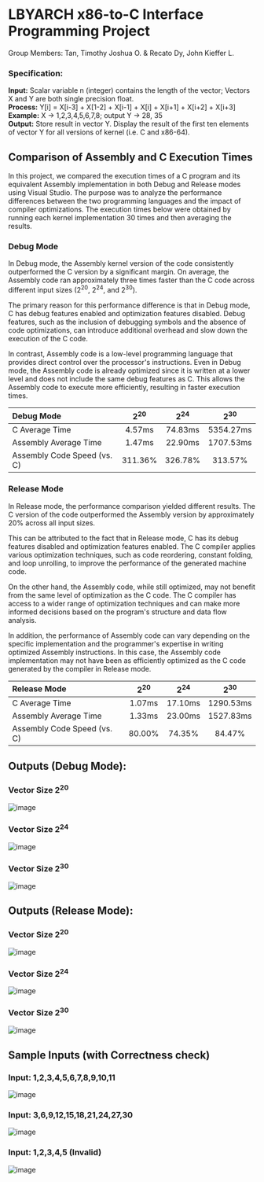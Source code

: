 # LBYARCH x86-to-C Interface Programming Project

Group Members: Tan, Timothy Joshua O. & Recato Dy, John Kieffer L.

### Specification:

**Input:** Scalar variable n (integer) contains the length of the vector; Vectors X and Y are both single precision float. <br>
**Process:** Y[i] = X[i-3] + X[1-2] + X[i-1] + X[i] + X[i+1] + X[i+2] + X[i+3] <br>
**Example:** X -> 1,2,3,4,5,6,7,8; output Y -> 28, 35 <br>
**Output:** Store result in vector Y. Display the result of the first ten elements of vector Y for all versions of kernel (i.e. C and x86-64). <be>


## Comparison of Assembly and C Execution Times

In this project, we compared the execution times of a C program and its equivalent Assembly implementation in both Debug and Release modes using Visual Studio. The purpose was to analyze the performance differences between the two programming languages and the impact of compiler optimizations. The execution times below were obtained by running each kernel implementation 30 times and then averaging the results.

### Debug Mode

In Debug mode, the Assembly kernel version of the code consistently outperformed the C version by a significant margin. On average, the Assembly code ran approximately three times faster than the C code across different input sizes (2<sup>20</sup>, 2<sup>24</sup>, and 2<sup>30</sup>).

The primary reason for this performance difference is that in Debug mode, C has debug features enabled and optimization features disabled. Debug features, such as the inclusion of debugging symbols and the absence of code optimizations, can introduce additional overhead and slow down the execution of the C code.

In contrast, Assembly code is a low-level programming language that provides direct control over the processor's instructions. Even in Debug mode, the Assembly code is already optimized since it is written at a lower level and does not include the same debug features as C. This allows the Assembly code to execute more efficiently, resulting in faster execution times.

| Debug Mode  | 2<sup>20</sup> | 2<sup>24</sup> | 2<sup>30</sup> | 
| :--- | :---: | :---: | :---: |
| C Average Time | 4.57ms | 74.83ms | 5354.27ms |
| Assembly Average Time | 1.47ms | 22.90ms | 1707.53ms |
| Assembly Code Speed (vs. C) | 311.36% | 326.78% | 313.57% |

### Release Mode

In Release mode, the performance comparison yielded different results. The C version of the code outperformed the Assembly version by approximately 20% across all input sizes.

This can be attributed to the fact that in Release mode, C has its debug features disabled and optimization features enabled. The C compiler applies various optimization techniques, such as code reordering, constant folding, and loop unrolling, to improve the performance of the generated machine code.

On the other hand, the Assembly code, while still optimized, may not benefit from the same level of optimization as the C code. The C compiler has access to a wider range of optimization techniques and can make more informed decisions based on the program's structure and data flow analysis.

In addition, the performance of Assembly code can vary depending on the specific implementation and the programmer's expertise in writing optimized Assembly instructions. In this case, the Assembly code implementation may not have been as efficiently optimized as the C code generated by the compiler in Release mode.

| Release Mode  | 2<sup>20</sup> | 2<sup>24</sup> | 2<sup>30</sup> | 
| :--- | :---: | :---: | :---: |
| C Average Time | 1.07ms | 17.10ms | 1290.53ms |
| Assembly Average Time | 1.33ms | 23.00ms | 1527.83ms |
| Assembly Code Speed (vs. C) | 80.00% | 74.35% | 84.47% |


## Outputs (Debug Mode):
### Vector Size 2<sup>20</sup> <br>
![image](https://github.com/kiefferdy/lbyarch-mp2/assets/98691592/4c233b3b-a7c3-4ee6-9836-0a70e6e8cdf9) <br>

### Vector Size 2<sup>24</sup> <br>
![image](https://github.com/kiefferdy/lbyarch-mp2/assets/98691592/378c6f4e-a269-4d77-9be7-d744cddc7c87) <br>

### Vector Size 2<sup>30</sup> <br>
![image](https://github.com/kiefferdy/lbyarch-mp2/assets/98691592/35c932a3-de4e-494f-aac5-06dbef5d6cb3) <be>


## Outputs (Release Mode):
### Vector Size 2<sup>20</sup> <br>
![image](https://github.com/kiefferdy/lbyarch-mp2/assets/98691592/7fb3d3db-a0b2-4dcb-bdca-c360474287b2) <br>
### Vector Size 2<sup>24</sup> <br>
![image](https://github.com/kiefferdy/lbyarch-mp2/assets/98691592/44bc2a7a-942a-418b-b5a3-d4d55439198f) <br>
### Vector Size 2<sup>30</sup> <br>
![image](https://github.com/kiefferdy/lbyarch-mp2/assets/98691592/3f73ea43-dace-4d1e-b3e7-95b3468e2362) <be>


## Sample Inputs (with Correctness check)

### Input: 1,2,3,4,5,6,7,8,9,10,11 <br>
![image](https://github.com/kiefferdy/lbyarch-mp2/assets/98691592/b01fe6ec-db4f-45b7-8b09-34d2551ee5b5) <br>

### Input: 3,6,9,12,15,18,21,24,27,30 <br>
![image](https://github.com/kiefferdy/lbyarch-mp2/assets/98691592/5c00d622-3947-43eb-9c33-25aec91280c0) <br>

### Input: 1,2,3,4,5 (Invalid) <br>
![image](https://github.com/kiefferdy/lbyarch-mp2/assets/98691592/e52f8461-36bf-4c2f-967d-e031878a4fba) <br>
